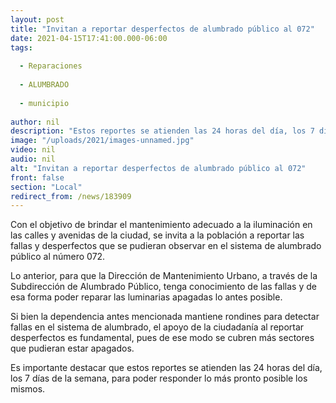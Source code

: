 ```yaml
---
layout: post
title: "Invitan a reportar desperfectos de alumbrado público al 072"
date: 2021-04-15T17:41:00.000-06:00
tags:
  
  - Reparaciones
  
  - ALUMBRADO
  
  - municipio
  
author: nil
description: "Estos reportes se atienden las 24 horas del día, los 7 días de la semana, para poder responder lo más pronto posible los mismos."
image: "/uploads/2021/images-unnamed.jpg"
video: nil
audio: nil
alt: "Invitan a reportar desperfectos de alumbrado público al 072"
front: false
section: "Local"
redirect_from: /news/183909
---
```


Con el objetivo de brindar el mantenimiento adecuado a la iluminación en las calles y avenidas de la ciudad, se invita a la población a reportar las fallas y desperfectos que se pudieran observar en el sistema de alumbrado público al número 072.

Lo anterior, para que la Dirección de Mantenimiento Urbano, a través de la Subdirección de Alumbrado Público, tenga conocimiento de las fallas y de esa forma poder reparar las luminarias apagadas lo antes posible.

Si bien la dependencia antes mencionada mantiene rondines para detectar fallas en el sistema de alumbrado, el apoyo de la ciudadanía al reportar desperfectos es fundamental, pues de ese modo se cubren más sectores que pudieran estar apagados.

Es importante destacar que estos reportes se atienden las 24 horas del día, los 7 días de la semana, para poder responder lo más pronto posible los mismos.